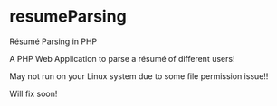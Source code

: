 # resumeParsing
Résumé Parsing in PHP

A PHP Web Application to parse a résumé of different users!

May not run on your Linux system due to some file permission issue!!

Will fix soon!
